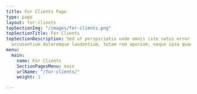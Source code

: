```yaml
---
title: For Clients Page
type: page
layout: for-clients
topSectionImg: "/images/for-clients.png"
topSectionTitle: For Clients
topSectionDescription: Sed ut perspiciatis unde omnis iste natus error sit voluptatem
  accusantium doloremque laudantium, totam rem aperiam, eaque ipsa quae
menu:
  main:
    name: For Clients
    SectionPagesMenu: main
    urlName: "/for-clients/"
    weight: 1

---
```

